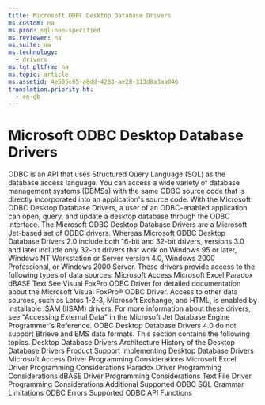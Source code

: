 ```yaml
---
title: Microsoft ODBC Desktop Database Drivers
ms.custom: na
ms.prod: sql-non-specified
ms.reviewer: na
ms.suite: na
ms.technology: 
  - drivers
ms.tgt_pltfrm: na
ms.topic: article
ms.assetid: 4e505c65-a8dd-4283-ae28-313d8a3aa046
translation.priority.ht: 
  - en-gb
---
```

# Microsoft ODBC Desktop Database Drivers
<?xml version="1.0" encoding="utf-8"?>
<developerConceptualDocument xmlns="http://ddue.schemas.microsoft.com/authoring/2003/5" xmlns:xlink="http://www.w3.org/1999/xlink" xmlns:xsi="http://www.w3.org/2001/XMLSchema-instance" xsi:schemaLocation="http://ddue.schemas.microsoft.com/authoring/2003/5 http://dduestorage.blob.core.windows.net/ddueschema/developer.xsd">
  <introduction>
    <para>ODBC is an API that uses Structured Query Language (SQL) as the database access language. You can access a wide variety of database management systems (DBMSs) with the same ODBC source code that is directly incorporated into an application's source code. With the Microsoft ODBC Desktop Database Drivers, a user of an ODBC-enabled application can open, query, and update a desktop database through the ODBC interface.</para>
    <para>The Microsoft ODBC Desktop Database Drivers are a Microsoft Jet-based set of ODBC drivers. Whereas Microsoft ODBC Desktop Database Drivers 2.0 include both 16-bit and 32-bit drivers, versions 3.0 and later include only 32-bit drivers that work on Windows 95 or later, Windows NT Workstation or Server version 4.0, Windows 2000 Professional, or Windows 2000 Server. These drivers provide access to the following types of data sources:  </para>
    <list class="bullet">
      <listItem>
        <para>Microsoft Access</para>
      </listItem>
      <listItem>
        <para>Microsoft Excel</para>
      </listItem>
      <listItem>
        <para>Paradox</para>
      </listItem>
      <listItem>
        <para>dBASE</para>
      </listItem>
      <listItem>
        <para>Text</para>
      </listItem>
    </list>
    <para>See <legacyLink xlink:href="27359133-dd41-478f-8902-996022deb845">Visual FoxPro ODBC Driver</legacyLink> for detailed documentation about the Microsoft Visual FoxPro® ODBC Driver. </para>
    <alert class="note">
      <para>Access to other data sources, such as Lotus 1-2-3, Microsoft Exchange, and HTML, is enabled by installable ISAM (IISAM) drivers. For more information about these drivers, see "Accessing External Data" in the <legacyItalic>Microsoft Jet Database Engine Programmer's Reference</legacyItalic>. ODBC Desktop Database Drivers 4.0 do not support Btrieve and EMS data formats.</para>
    </alert>
    <para>This section contains the following topics.  </para>
    <list class="bullet">
      <listItem>
        <para>             <legacyLink xlink:href="8b4d13f7-ab37-40b4-a9c6-145e7385352f">Desktop Database Drivers Architecture</legacyLink>           </para>
      </listItem>
      <listItem>
        <para>             <legacyLink xlink:href="b4a2aff8-bde7-4bd5-8580-bc50f27311c8">History of the Desktop Database Drivers</legacyLink>           </para>
      </listItem>
      <listItem>
        <para>             <legacyLink xlink:href="585c41c6-5c5a-437e-a4b4-e32a346b478d">Product Support</legacyLink>           </para>
      </listItem>
      <listItem>
        <para>             <legacyLink xlink:href="a8bf304b-eff1-447c-887c-dabdb5353a2d">Implementing Desktop Database Drivers</legacyLink>           </para>
      </listItem>
      <listItem>
        <para>             <legacyLink xlink:href="2d2f09c0-18ef-45a4-a72a-d7a3bdcef646">Microsoft Access Driver Programming Considerations</legacyLink>           </para>
      </listItem>
      <listItem>
        <para>             <legacyLink xlink:href="d3cf324c-aa52-47a6-b44a-a59a778fad23">Microsoft Excel Driver Programming Considerations</legacyLink>           </para>
      </listItem>
      <listItem>
        <para>             <legacyLink xlink:href="327e952b-e7d5-4209-9423-f4b49cea272f">Paradox Driver Programming Considerations</legacyLink>           </para>
      </listItem>
      <listItem>
        <para>             <legacyLink xlink:href="ce5e8efc-6a2d-40d5-a658-8dd35cd1dd09">dBASE Driver Programming Considerations</legacyLink>           </para>
      </listItem>
      <listItem>
        <para>             <legacyLink xlink:href="aabff9d9-20ea-4b68-b8fd-1e33061bd0ef">Text File Driver Programming Considerations</legacyLink>           </para>
      </listItem>
      <listItem>
        <para>             <legacyLink xlink:href="2ead7727-3245-4c2b-91f5-ed946ef4edf5">Additional Supported ODBC SQL Grammar</legacyLink>           </para>
      </listItem>
      <listItem>
        <para>             <legacyLink xlink:href="b8d71c2a-23c8-4e9b-b5f7-aca51c5a4721">Limitations</legacyLink>           </para>
      </listItem>
      <listItem>
        <para>             <legacyLink xlink:href="33542afe-4dc7-4db8-b625-fec51a4718d3">ODBC Errors</legacyLink>           </para>
      </listItem>
      <listItem>
        <para>             <legacyLink xlink:href="b28a8ed6-09b1-4acf-bf3e-f90bb32422de">Supported ODBC API Functions</legacyLink>           </para>
      </listItem>
    </list>
  </introduction>
  <relatedTopics />
</developerConceptualDocument>